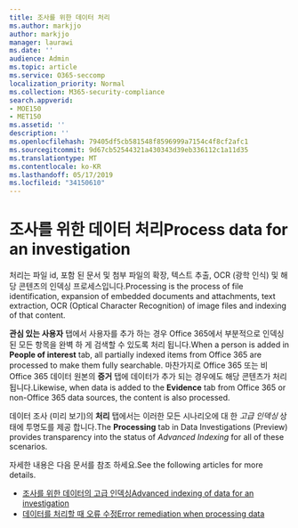 ```yaml
---
title: 조사를 위한 데이터 처리
ms.author: markjjo
author: markjjo
manager: laurawi
ms.date: ''
audience: Admin
ms.topic: article
ms.service: O365-seccomp
localization_priority: Normal
ms.collection: M365-security-compliance
search.appverid:
- MOE150
- MET150
ms.assetid: ''
description: ''
ms.openlocfilehash: 79405df5cb581548f8596999a7154c4f8cf2afc1
ms.sourcegitcommit: 9d67cb52544321a430343d39eb336112c1a11d35
ms.translationtype: MT
ms.contentlocale: ko-KR
ms.lasthandoff: 05/17/2019
ms.locfileid: "34150610"
---
```

# <a name="process-data-for-an-investigation"></a><span data-ttu-id="3ab97-102">조사를 위한 데이터 처리</span><span class="sxs-lookup"><span data-stu-id="3ab97-102">Process data for an investigation</span></span>

<span data-ttu-id="3ab97-103">처리는 파일 id, 포함 된 문서 및 첨부 파일의 확장, 텍스트 추출, OCR (광학 인식) 및 해당 콘텐츠의 인덱싱 프로세스입니다.</span><span class="sxs-lookup"><span data-stu-id="3ab97-103">Processing is the process of file identification, expansion of embedded documents and attachments, text extraction, OCR (Optical Character Recognition) of image files and indexing of that content.</span></span>  

<span data-ttu-id="3ab97-104">**관심 있는 사용자** 탭에서 사용자를 추가 하는 경우 Office 365에서 부분적으로 인덱싱된 모든 항목을 완벽 하 게 검색할 수 있도록 처리 됩니다.</span><span class="sxs-lookup"><span data-stu-id="3ab97-104">When a person is added in **People of interest** tab, all partially indexed items from Office 365 are processed to make them fully searchable.</span></span>  <span data-ttu-id="3ab97-105">마찬가지로 Office 365 또는 비 Office 365 데이터 원본의 **증거** 탭에 데이터가 추가 되는 경우에도 해당 콘텐츠가 처리 됩니다.</span><span class="sxs-lookup"><span data-stu-id="3ab97-105">Likewise, when data is added to the **Evidence** tab from Office 365 or non-Office 365 data sources, the content is also processed.</span></span>

<span data-ttu-id="3ab97-106">데이터 조사 (미리 보기)의 **처리** 탭에서는 이러한 모든 시나리오에 대 한 *고급 인덱싱* 상태에 투명도를 제공 합니다.</span><span class="sxs-lookup"><span data-stu-id="3ab97-106">The **Processing** tab in Data Investigations (Preview) provides transparency into the status of *Advanced Indexing* for all of these scenarios.</span></span>

<span data-ttu-id="3ab97-107">자세한 내용은 다음 문서를 참조 하세요.</span><span class="sxs-lookup"><span data-stu-id="3ab97-107">See the following articles for more details.</span></span>

- [<span data-ttu-id="3ab97-108">조사를 위한 데이터의 고급 인덱싱</span><span class="sxs-lookup"><span data-stu-id="3ab97-108">Advanced indexing of data for an investigation</span></span>](index-data-people-of-interest.md)
- [<span data-ttu-id="3ab97-109">데이터를 처리할 때 오류 수정</span><span class="sxs-lookup"><span data-stu-id="3ab97-109">Error remediation when processing data</span></span>](error-remediation.md)

